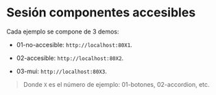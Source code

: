 # Sesión componentes accesibles

Cada ejemplo se compone de 3 demos:

- 01-no-accesible: `http://localhost:80X1`.

- 02-accesible: `http://localhost:80X2`.

- 03-mui: `http://localhost:80X3`.

> Donde `X` es el número de ejemplo: 01-botones, 02-accordion, etc.

